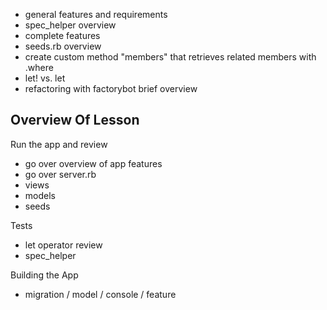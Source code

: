 - general features and requirements 
- spec_helper overview
- complete features
- seeds.rb overview
- create custom method "members" that retrieves related members with .where 
- let! vs. let
- refactoring with factorybot brief overview

## Overview Of Lesson 
Run the app and review
- go over overview of app features
- go over server.rb
- views 
- models 
- seeds

Tests 
 - let operator review
 - spec_helper


Building the App
- migration / model / console / feature

